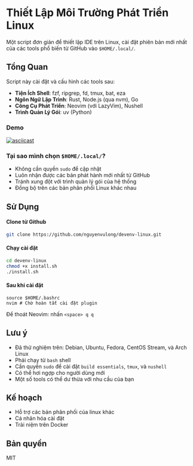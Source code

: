 # Thiết Lập Môi Trường Phát Triển Linux

Một script đơn giản để thiết lập IDE trên Linux, cài đặt phiên bản mới nhất của các tools phổ biến từ GitHub vào `$HOME/.local/`.

## Tổng Quan

Script này cài đặt và cấu hình các tools sau:

- **Tiện Ích Shell**: fzf, ripgrep, fd, tmux, bat, eza
- **Ngôn Ngữ Lập Trình**: Rust, Node.js (qua nvm), Go
- **Công Cụ Phát Triển**: Neovim (với LazyVim), Nushell
- **Trình Quản Lý Gói**: uv (Python)

### Demo
[![asciicast](https://asciinema.org/a/708631.svg)](https://asciinema.org/a/708631)

### Tại sao mình chọn `$HOME/.local/`?

- Không cần quyền `sudo` để cập nhật
- Luôn nhận được các bản phát hành mới nhất từ GitHub
- Tránh xung đột với trình quản lý gói của hệ thống
- Đồng bộ trên các bản phân phối Linux khác nhau

## Sử Dụng

#### Clone từ Github
```bash
git clone https://github.com/nguyenvulong/devenv-linux.git
```
#### Chạy cài đặt
```bash
cd devenv-linux
chmod +x install.sh
./install.sh
```
#### Sau khi cài đặt
```
source $HOME/.bashrc
nvim # Chờ hoàn tất cài đặt plugin
```
Để thoát Neovim: nhấn `<space> q q`

## Lưu ý
- Đã thử nghiệm trên: Debian, Ubuntu, Fedora, CentOS Stream, và Arch Linux
- Phải chạy từ `bash` shell
- Cần quyền `sudo` để cài đặt `build essentials`, `tmux`, và `nushell`
- Có thể hơi ngợp cho người dùng mới
- Một số tools có thể dư thừa với nhu cầu của bạn

## Kế hoạch
- Hỗ trợ các bản phân phối của linux khác
- Cá nhân hóa cài đặt
- Trải niệm trên Docker

## Bản quyền
MIT
